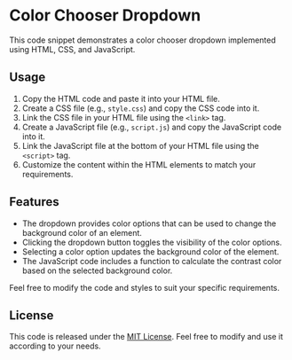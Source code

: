 # Color Chooser Dropdown

This code snippet demonstrates a color chooser dropdown implemented using HTML, CSS, and JavaScript.

## Usage

1. Copy the HTML code and paste it into your HTML file.
2. Create a CSS file (e.g., `style.css`) and copy the CSS code into it.
3. Link the CSS file in your HTML file using the `<link>` tag.
4. Create a JavaScript file (e.g., `script.js`) and copy the JavaScript code into it.
5. Link the JavaScript file at the bottom of your HTML file using the `<script>` tag.
6. Customize the content within the HTML elements to match your requirements.

## Features

- The dropdown provides color options that can be used to change the background color of an element.
- Clicking the dropdown button toggles the visibility of the color options.
- Selecting a color option updates the background color of the element.
- The JavaScript code includes a function to calculate the contrast color based on the selected background color.

Feel free to modify the code and styles to suit your specific requirements.

## License

This code is released under the [MIT License](LICENSE). Feel free to modify and use it according to your needs.